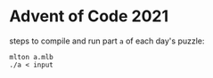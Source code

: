 # Advent of Code 2021

steps to compile and run part `a` of each day's puzzle:
```
mlton a.mlb
./a < input
```
